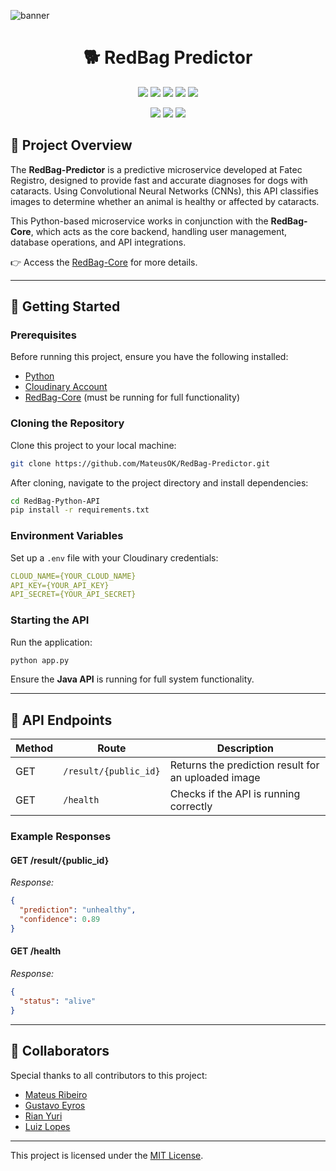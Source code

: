 ![banner](https://github.com/user-attachments/assets/3b92c249-3956-49c8-88fb-811fa400f6e4)
<h1 align="center">🐕 RedBag Predictor</h1>

<p align="center">
  <img src="https://img.shields.io/badge/python-3670A0?style=for-the-badge&logo=python&logoColor=ffdd54" />
  <img src="https://img.shields.io/badge/FastAPI-005571?style=for-the-badge&logo=fastapi" />
  <img src="https://img.shields.io/badge/Cloudinary-3448C5?style=for-the-badge&logo=Cloudinary&logoColor=white" />
  <img src="https://img.shields.io/badge/Keras-FF0000?style=for-the-badge&logo=keras&logoColor=white" />
  <img src="https://img.shields.io/badge/TensorFlow-FF6F00?style=for-the-badge&logo=tensorflow&logoColor=white" />
</p>

<p align="center">
  <a href="https://bitbucket.org/lbesson/ansi-colors"><img src="https://img.shields.io/badge/Maintained%3F-no-red.svg" /></a>
  <a href="https://github.com/Naereen/StrapDown.js/blob/master/LICENSE"><img src="https://img.shields.io/github/license/Naereen/StrapDown.js.svg" /></a>
  <a href="https://GitHub.com/Naereen/ama"><img src="https://img.shields.io/badge/Ask%20me-anything-1abc9c.svg" /></a>
</p>

## 📌 **Project Overview**

The **RedBag-Predictor** is a predictive microservice developed at Fatec Registro, designed to provide fast and accurate diagnoses for dogs with cataracts. Using Convolutional Neural Networks (CNNs), this API classifies images to determine whether an animal is healthy or affected by cataracts.

This Python-based microservice works in conjunction with the **RedBag-Core**, which acts as the core backend, handling user management, database operations, and API integrations.

👉 Access the [RedBag-Core](https://github.com/MateusOK/Redbag-Core) for more details.

---

## 🚀 **Getting Started**

### **Prerequisites**

Before running this project, ensure you have the following installed:

- [Python](https://www.python.org/)
- [Cloudinary Account](https://cloudinary.com/)
- [RedBag-Core](https://github.com/MateusOK/Redbag-Core) (must be running for full functionality)

### **Cloning the Repository**

Clone this project to your local machine:

```bash
git clone https://github.com/MateusOK/RedBag-Predictor.git
```

After cloning, navigate to the project directory and install dependencies:

```bash
cd RedBag-Python-API
pip install -r requirements.txt
```

### **Environment Variables**

Set up a `.env` file with your Cloudinary credentials:

```yaml
CLOUD_NAME={YOUR_CLOUD_NAME}
API_KEY={YOUR_API_KEY}
API_SECRET={YOUR_API_SECRET}
```

### **Starting the API**

Run the application:

```bash
python app.py
```

Ensure the **Java API** is running for full system functionality.

---

## 📍 **API Endpoints**

| Method | Route                        | Description                                    |
|--------|-----------------------------|------------------------------------------------|
| GET    | `/result/{public_id}`        | Returns the prediction result for an uploaded image |
| GET    | `/health`                    | Checks if the API is running correctly         |

### **Example Responses**

#### **GET /result/{public_id}**

_Response:_
```json
{
  "prediction": "unhealthy",
  "confidence": 0.89
}
```

#### **GET /health**

_Response:_
```json
{
  "status": "alive"
}
```

---

## 🤝 **Collaborators**

Special thanks to all contributors to this project:

- [Mateus Ribeiro](https://www.linkedin.com/in/dev-mateus-ribeiro)
- [Gustavo Eyros](https://www.linkedin.com/in/gustavoeyros)
- [Rian Yuri](https://www.linkedin.com/in/rian-yuri-b36563158/)
- [Luiz Lopes](https://www.linkedin.com/in/luizlopes12)

---

This project is licensed under the [MIT License](LICENSE).
